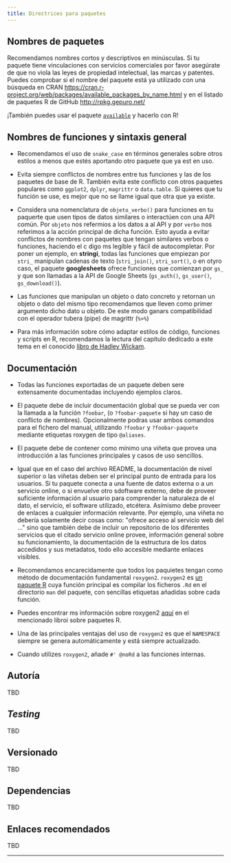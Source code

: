 ```yaml
---
title: Directrices para paquetes
---
```


## Nombres de paquetes

Recomendamos nombres cortos y descriptivos en minúsculas. Si tu paquete tiene vinculaciones con servicios comerciales por favor asegúrate de que no viola las leyes de propiedad intelectual, las marcas y patentes. Puedes comprobar si el nombre del paquete está ya utilizado con una búsqueda en CRAN https://cran.r-project.org/web/packages/available_packages_by_name.html y en el listado de paquetes R de GitHub http://rpkg.gepuro.net/

¡También puedes usar el paquete [`available`](https://github.com/ropenscilabs/available) y hacerlo con R!

## Nombres de funciones y sintaxis general


* Recomendamos el uso de `snake_case` en términos generales sobre otros estilos a menos que estés aportando otro paquete que ya est en uso.

* Evita siempre conflictos de nombres entre tus funciones y las de los paquetes de base de R. También evita este conflicto con otros paquetes populares como `ggplot2`, `dplyr`, `magrittr` o `data.table`. Si quieres que tu función se use, es mejor que no se llame igual que otra que ya existe.

* Considera una nomenclatura de `objeto_verbo()` para funciones en tu paquerte que usen tipos de datos similares o interactúen con una API común. Por `objeto` nos refermios a los datos a al API y por `verbo` nos referimos a la acción principal de dicha función. Esto ayuda a evitar conflictos de nombres con paquetes que tengan similares verbos o funciones, haciendo el c digo ms legible y fácil de autocompletar. Por poner un ejemplo, en **stringi**, todas las funciones que empiezan por `stri_` manipulan cadenas de texto (`stri_join()`, `stri_sort()`, o en otyro caso, el paquete **googlesheets** ofrece funciones que comienzan por `gs_` y que son llamadas a la API de Google Sheets (`gs_auth()`, `gs_user()`, `gs_download()`).

* Las funciones que manipulan un objeto o dato concreto y retornan un objeto o dato del mismo tipo recomendamos que lleven como primer argumento dicho dato u objeto. De este modo ganars compatibilidad con el operador tubera (pipe) de magrittr (`%>%`)

* Para más información sobre cómo adaptar estilos de código, funciones y scripts en R, recomendamos la lectura del capítulo dedicado a este tema en el conocido [libro de Hadley Wickam](http://r-pkgs.had.co.nz/r.html).

## Documentación


* Todas las funciones exportadas de un paquete deben sere extensamente documentadas incluyendo ejemplos claros.

* El paquete debe de incluir documentación global que se pueda ver con la llamada a la función `?foobar`, (o `?foobar-paquete` si hay un caso de conflicto de nombres). Opcionalmente podras usar ambos comandos para el fichero del manual, utilizando `?foobar` y `?foobar-paquete` mediante etiquetas roxygen de tipo `@aliases`.

* El paquete debe de contener como mínimo una viñeta que provea una introducción a las funciones principales y casos de uso sencillos.

* Igual que en el caso del archivo README, la documentación de nivel superior o las viñetas deben ser el principal punto de entrada para los usuarios. Si tu paquete conecta a una fuente de datos externa o a un servicio online, o si envuelve otro sdoftware externo, debe de proveer suficiente información al usuario para comprender la naturaleza de el dato, el servicio, el software utilizado, etcétera. Asímismo debe proveer de enlaces a cualquier información relevante.
Por ejemplo, una viñeta no debería solamente decir cosas como: "ofrece acceso al servicio web del ..." sino que también debe de incluir un repositorio de los diferentes servicios que el citado servicio online provee, información general sobre su funcionamiento, la documentación de la estructura de los datos accedidos y sus metadatos, todo ello accesible mediante enlaces visibles.                      

* Recomendamos encarecidamente que todos los paquietes tengan como método de documentación fundamental `roxygen2`.  `roxygen2` es [un paquete R](http://cran.r-project.org/web/packages/roxygen2/index.html) cuya función principal es compilar  los ficheros `.Rd` en el directorio `man` del paquete, con sencillas etiquetas añadidas sobre cada función.

* Puedes encontrar ms información sobre roxygen2 [aquí](http://r-pkgs.had.co.nz/man.html) en el mencionado libroi sobre paquetes R.

* Una de las principales ventajas del uso de `roxygen2`  es que el `NAMESPACE` siempre se genera automáticamente y está siempre actualizado.

* Cuando utilizes `roxygen2`, añade `#' @noRd` a las funciones internas.

## Autoría

TBD

## _Testing_

TBD

## Versionado

TBD

## Dependencias

TBD

## Enlaces recomendados

TBD

---
